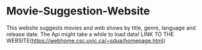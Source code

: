 # Movie-Suggestion-Website
This website suggests movies and web shows by title, genre, language and release date.
The Api might take a while to load data!
LINK TO THE WEBSITE(https://webhome.csc.uvic.ca/~sdua/homepage.html)
